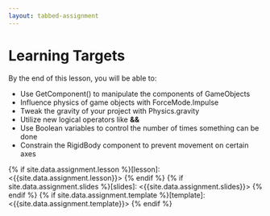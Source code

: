 ```yaml
---
layout: tabbed-assignment
---
```


# Learning Targets

By the end of this lesson, you will be able to:

* Use GetComponent() to manipulate the components of GameObjects
* Influence physics of game objects with ForceMode.Impulse
* Tweak the gravity of your project with Physics.gravity
* Utilize new logical operators like **&&**
* Use Boolean variables to control the number of times something can be done
* Constrain the RigidBody component to prevent movement on certain axes

<!-- Don't edit links here, change them in _data/assignment.yml instead, -->

{% if site.data.assignment.lesson   %}[lesson]: <{{site.data.assignment.lesson}}>     {% endif %}
{% if site.data.assignment.slides   %}[slides]:   <{{site.data.assignment.slides}}>   {% endif %}
{% if site.data.assignment.template %}[template]: <{{site.data.assignment.template}}> {% endif %}
